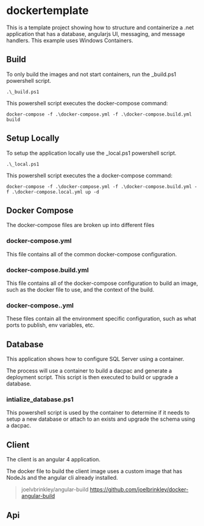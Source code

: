 # dockertemplate
This is a template project showing how to structure and containerize a .net application that has a database, angularjs UI, messaging, and message handlers. This example uses Windows Containers.


## Build

To only build the images and not start containers, run the _build.ps1 powershell script.

`.\_build.ps1`

This powershell script executes the docker-compose command:

`docker-compose -f .\docker-compose.yml -f .\docker-compose.build.yml build`

## Setup Locally

To setup the application locally use the _local.ps1 powershell script.

`.\_local.ps1 `

This powershell script executes the a docker-compose command:

`docker-compose -f .\docker-compose.yml -f .\docker-compose.build.yml -f .\docker-compose.local.yml up -d `

## Docker Compose

The docker-compose files are broken up into different files

### docker-compose.yml
This file contains all of the common docker-compose configuration.

### docker-compose.build.yml
This file contains all of the docker-compose configuration to build an image, such as the docker file to use, and the context of the build.

### docker-compose.<env>.yml
These files contain all the environment specific configuration, such as what ports to publish, env variables, etc.


## Database
This application shows how to configure SQL Server using a container.

The process will use a container to build a dacpac and generate a deployment script.  This script is then executed to build or upgrade a database.

### intialize_database.ps1
This powershell script is used by the container to determine if it needs to setup a new database or attach to an exists and upgrade the schema using a dacpac.



## Client
The client is an angular 4 application.

The docker file to build the client image uses a custom image that has NodeJs and the angular cli already installed.


> joelvbrinkley/angular-build
https://github.com/joelbrinkley/docker-angular-build 

## Api






